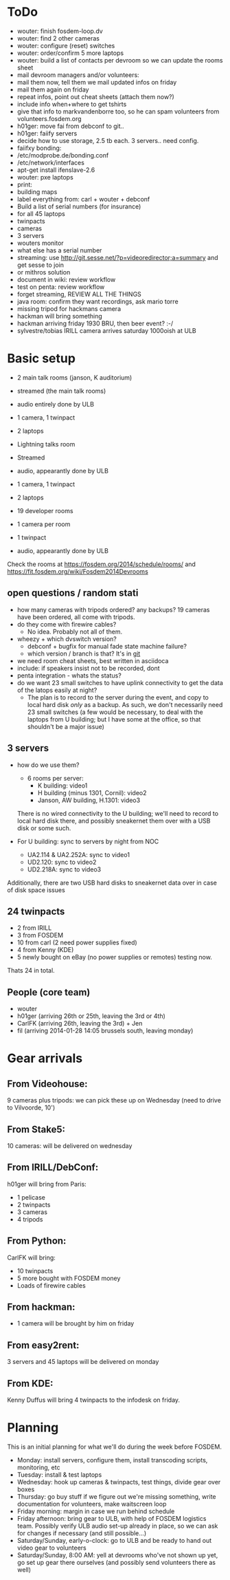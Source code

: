 
ToDo
====
* wouter: finish fosdem-loop.dv
* wouter: find 2 other cameras
* wouter: configure (reset) switches
* wouter: order/confirm 5 more laptops
* wouter: build a list of contacts per devroom so we can update the rooms sheet
* mail devroom managers and/or volunteers:
 * mail them now, tell them we mail updated infos on friday
 * mail them again on friday
 * repeat infos, point out cheat sheets (attach them now?)
 * include info when+where to get tshirts
 * give that info to markvandenborre too, so he can spam volunteers from volunteers.fosdem.org
* h01ger: move fai from debconf to git..
 * h01ger: faiify servers
  * decide how to use storage, 2.5 tb each. 3 servers.. need config.
  * faiifxy bonding: 
   * /etc/modprobe.de/bonding.conf
   * /etc/network/interfaces
   * apt-get install ifenslave-2.6
 * wouter: pxe laptops
* print: 
 * building maps
* label everything from: carl + wouter + debconf
* Build a list of serial numbers (for insurance)
 * for all 45 laptops 
 * twinpacts 
 * cameras
 * 3 servers 
 * wouters monitor
 * what else has a serial number 
* streaming: use http://git.sesse.net/?p=videoredirector;a=summary and get sesse to join
 * or mithros solution
* document in wiki: review workflow
* test on penta: review workflow
 * forget streaming, REVIEW ALL THE THINGS
* java room: confirm they want recordings, ask mario torre
* missing tripod for hackmans camera
 * hackman will bring something
* hackman arriving friday 1930 BRU, then beer event? :-/
* sylvestre/tobias IRILL camera arrives saturday 1000oish at ULB

Basic setup
====

* 2 main talk rooms (janson, K auditorium)
 *  streamed (the main talk rooms)
 *  audio entirely done by ULB
 *  1 camera, 1 twinpact
 *  2 laptops

* Lightning talks room
 * Streamed
 * audio, appearantly done by ULB
 * 1 camera, 1 twinpact
 * 2 laptops

* 19 developer rooms
 * 1 camera per room 
 * 1 twinpact
 * audio, appearantly done by ULB

Check the rooms at https://fosdem.org/2014/schedule/rooms/ 
and https://fit.fosdem.org/wiki/Fosdem2014Devrooms 

open questions / random stati
----
* how many cameras with tripods ordered? any backups?
  19 cameras have been ordered, all come with tripods.
 * do they come with firewire cables?
   - No idea. Probably not all of them.
* wheezy + which dvswitch version?
  - debconf + bugfix for manual fade state machine failure? 
  - which version / branch is that?
    It's in [git](http://anonscm.debian.org/gitweb/?p=dvswitch/dvswitch.git;a=commit;h=75dda59bd2a74ffe842154a0f2d7a1d0c94fea00)
* we need room cheat sheets, best written in asciidoca
 * include: if speakers insist not to be recorded, dont
* penta integration - whats the status?
* do we want 23 small switches to have uplink connectivity to get the data of the latops easily at night?
  - The plan is to record to the server during the event, and copy to
    local hard disk _only_ as a backup. As such, we don't necessarily
    need 23 small switches (a few would be necessary, to deal with the
    laptops from U building; but I have some at the office, so that
    shouldn't be a major issue)


3 servers
----
* how do we use them?
  - 6 rooms per server:
    - K building: video1
    - H building (minus 1301, Cornil): video2
    - Janson, AW building, H.1301: video3
 
  There is no wired connectivity to the U building; we'll need to record
  to local hard disk there, and possibly sneakernet them over with a USB
  disk or some such.

* For U building: sync to servers by night from NOC
  - UA2.114 & UA2.252A: sync to video1
  - UD2.120: sync to video2
  - UD2.218A: sync to video3

Additionally, there are two USB hard disks to sneakernet data over in case of
disk space issues

24 twinpacts
----
* 2 from IRILL
* 3 from FOSDEM
* 10 from carl (2 need power supplies fixed)
* 4 from Kenny (KDE)
* 5 newly bought on eBay (no power supplies or remotes) testing now.

Thats 24 in total.

People (core team)
----
* wouter
* h01ger (arriving 26th or 25th, leaving the 3rd or 4th)
* CarlFK (arriving 26th, leaving the 3rd) + Jen
* fil (arriving 2014-01-28 14:05 brussels south, leaving monday)

Gear arrivals
=============

From Videohouse:
----------------

9 cameras plus tripods: we can pick these up on Wednesday (need to drive to
Vilvoorde, 10')

From Stake5:
------------

10 cameras: will be delivered on wednesday


From IRILL/DebConf:
-------------------

h01ger will bring from Paris:

- 1 pelicase
- 2 twinpacts
- 3 cameras
- 4 tripods

From Python:
------------

CarlFK will bring:

- 10 twinpacts
- 5 more bought with FOSDEM money
- Loads of firewire cables


From hackman:
---------

- 1 camera will be brought by him on friday


From easy2rent:
---------------

3 servers and 45 laptops will be delivered on monday

From KDE:
---------

Kenny Duffus will bring 4 twinpacts to the infodesk on friday.

Planning
========

This is an initial planning for what we'll do during the week before FOSDEM.

- Monday: install servers, configure them, install transcoding scripts,
  monitoring, etc
- Tuesday: install & test laptops
- Wednesday: hook up cameras & twinpacts, test things, divide gear over boxes
- Thursday: go buy stuff if we figure out we're missing something, write
  documentation for volunteers, make waitscreen loop
- Friday morning: margin in case we run behind schedule
- Friday afternoon: bring gear to ULB, with help of FOSDEM logistics
  team. Possibly verify ULB audio set-up already in place, so we can ask
  for changes if necessary (and still possible...)
- Saturday/Sunday, early-o-clock: go to ULB and be ready to hand out video gear
  to volunteers
- Saturday/Sunday, 8:00 AM: yell at devrooms who've not shown up yet, go set up
  gear there ourselves (and possibly send volunteers there as well)
